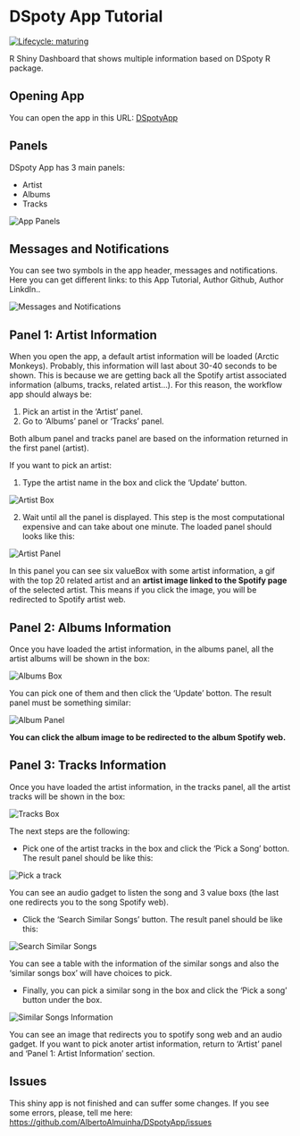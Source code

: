 
# DSpoty App Tutorial

[![Lifecycle:
maturing](https://img.shields.io/badge/lifecycle-maturing-blue.svg)](https://www.tidyverse.org/lifecycle/#maturing)

R Shiny Dashboard that shows multiple information based on DSpoty R
package.

## Opening App

You can open the app in this URL:
[DSpotyApp](https://albertoalmuinha.shinyapps.io/DSpotyApp/)

## Panels

DSpoty App has 3 main panels:

  - Artist
  - Albums
  - Tracks

![App
Panels](C:/Users/albgonzal/Documents/Desarrollo%20R/DSpotyDashboard/Documentation/Images/app_panels.JPG)

## Messages and Notifications

You can see two symbols in the app header, messages and notifications.
Here you can get different links: to this App Tutorial, Author Github,
Author LinkdIn..

![Messages and
Notifications](C:/Users/albgonzal/Documents/Desarrollo%20R/DSpotyDashboard/Documentation/Images/symbols.JPG)

## Panel 1: Artist Information

When you open the app, a default artist information will be loaded
(Arctic Monkeys). Probably, this information will last about 30-40
seconds to be shown. This is because we are getting back all the Spotify
artist associated information (albums, tracks, related artist…). For
this reason, the workflow app should always be:

1.  Pick an artist in the ‘Artist’ panel.
2.  Go to ‘Albums’ panel or ‘Tracks’ panel.

Both album panel and tracks panel are based on the information returned
in the first panel (artist).

If you want to pick an artist:

1.  Type the artist name in the box and click the ‘Update’ button.

![Artist
Box](C:/Users/albgonzal/Documents/Desarrollo%20R/DSpotyDashboard/Documentation/Images/artist_box.JPG)

2.  Wait until all the panel is displayed. This step is the most
    computational expensive and can take about one minute. The loaded
    panel should looks like this:

![Artist
Panel](C:/Users/albgonzal/Documents/Desarrollo%20R/DSpotyDashboard/Documentation/Images/artist_panel.JPG)

In this panel you can see six valueBox with some artist information, a
gif with the top 20 related artist and an **artist image linked to the
Spotify page** of the selected artist. This means if you click the
image, you will be redirected to Spotify artist web.

## Panel 2: Albums Information

Once you have loaded the artist information, in the albums panel, all
the artist albums will be shown in the box:

![Albums
Box](C:/Users/albgonzal/Documents/Desarrollo%20R/DSpotyDashboard/Documentation/Images/album_box.JPG)

You can pick one of them and then click the ‘Update’ botton. The result
panel must be something similar:

![Album
Panel](C:/Users/albgonzal/Documents/Desarrollo%20R/DSpotyDashboard/Documentation/Images/album_panel.JPG)

**You can click the album image to be redirected to the album Spotify
web.**

## Panel 3: Tracks Information

Once you have loaded the artist information, in the tracks panel, all
the artist tracks will be shown in the box:

![Tracks
Box](C:/Users/albgonzal/Documents/Desarrollo%20R/DSpotyDashboard/Documentation/Images/track_box.JPG)

The next steps are the following:

  - Pick one of the artist tracks in the box and click the ‘Pick a Song’
    botton. The result panel should be like this:

![Pick a
track](C:/Users/albgonzal/Documents/Desarrollo%20R/DSpotyDashboard/Documentation/Images/track_1.JPG)

You can see an audio gadget to listen the song and 3 value boxs (the
last one redirects you to the song Spotify web).

  - Click the ‘Search Similar Songs’ button. The result panel should be
    like this:

![Search Similar
Songs](C:/Users/albgonzal/Documents/Desarrollo%20R/DSpotyDashboard/Documentation/Images/track_2.JPG)

You can see a table with the information of the similar songs and also
the ‘similar songs box’ will have choices to pick.

  - Finally, you can pick a similar song in the box and click the ‘Pick
    a song’ button under the box.

![Similar Songs
Information](C:/Users/albgonzal/Documents/Desarrollo%20R/DSpotyDashboard/Documentation/Images/track_3.JPG)

You can see an image that redirects you to spotify song web and an audio
gadget. If you want to pick anoter artist information, return to
‘Artist’ panel and ‘Panel 1: Artist Information’ section.

## Issues

This shiny app is not finished and can suffer some changes. If you see
some errors, please, tell me here:
<https://github.com/AlbertoAlmuinha/DSpotyApp/issues>
